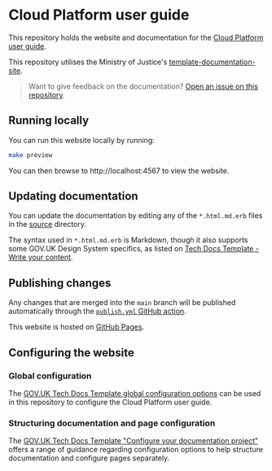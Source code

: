 # Cloud Platform user guide

This repository holds the website and documentation for the [Cloud Platform
user guide](https://user-guide.cloud-platform.service.justice.gov.uk/#cloud-platform-user-guide).

This repository utilises the Ministry of Justice's [template-documentation-site](https://github.com/ministryofjustice/template-documentation-site).

>Want to give feedback on the documentation? [Open an issue on this repository](https://github.com/ministryofjustice/cloud-platform-user-guide/issues).

## Running locally

You can run this website locally by running:

```sh
make preview
```

You can then browse to http://localhost:4567 to view the website.

## Updating documentation

You can update the documentation by editing any of the `*.html.md.erb` files in
the [source](source) directory.

The syntax used in `*.html.md.erb` is Markdown, though it also supports some
GOV.UK Design System specifics, as listed on [Tech Docs Template - Write your
content](https://tdt-documentation.london.cloudapps.digital/write_docs/content/).

## Publishing changes

Any changes that are merged into the `main` branch will be published
automatically through the [`publish.yml` GitHub action](.github/workflows/publish.yml).

This website is hosted on [GitHub Pages](https://pages.github.com/).

## Configuring the website

### Global configuration

The [GOV.UK Tech Docs Template global configuration options](https://tdt-documentation.london.cloudapps.digital/configure_project/global_configuration/)
can be used in this repository to configure the Cloud Platform user guide.

### Structuring documentation and page configuration

The [GOV.UK Tech Docs Template "Configure your documentation project"](https://tdt-documentation.london.cloudapps.digital/configure_project/)
offers a range of guidance regarding configuration options to help structure
documentation and configure pages separately.
